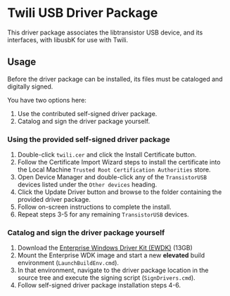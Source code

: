 # Twili USB Driver Package

This driver package associates the libtransistor USB device, and its interfaces, with libusbK for use with Twili.

## Usage

Before the driver package can be installed, its files must be cataloged and digitally signed.

You have two options here:

1. Use the contributed self-signed driver package.
2. Catalog and sign the driver package yourself.

### Using the provided self-signed driver package

1. Double-click `twili.cer` and click the Install Certificate button.
2. Follow the Certificate Import Wizard steps to install the certificate into the Local Machine `Trusted Root Certification Authorities` store.
3. Open Device Manager and double-click any of the `TransistorUSB` devices listed under the `Other devices` heading.
4. Click the Update Driver button and browse to the folder containing the provided driver package.
5. Follow on-screen instructions to complete the install.
6. Repeat steps 3-5 for any remaining `TransistorUSB` devices.

### Catalog and sign the driver package yourself

1. Download the [Enterprise Windows Driver Kit (EWDK)](https://docs.microsoft.com/en-us/windows-hardware/drivers/develop/using-the-enterprise-wdk) (13GB)
2. Mount the Enterprise WDK image and start a new **elevated** build environment (`LaunchBuildEnv.cmd`).
3. In that environment, navigate to the driver package location in the source tree and execute the signing script (`SignDrivers.cmd`).
4. Follow self-signed driver package installation steps 4-6.
